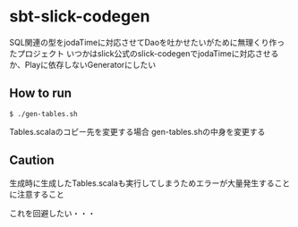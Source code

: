# sbt-slick-codegen

SQL関連の型をjodaTimeに対応させてDaoを吐かせたいがために無理くり作ったプロジェクト
いつかはslick公式のslick-codegenでjodaTimeに対応させるか、Playに依存しないGeneratorにしたい

## How to run

```
$ ./gen-tables.sh
```
Tables.scalaのコピー先を変更する場合
gen-tables.shの中身を変更する

## Caution

生成時に生成したTables.scalaも実行してしまうためエラーが大量発生することに注意すること

これを回避したい・・・
